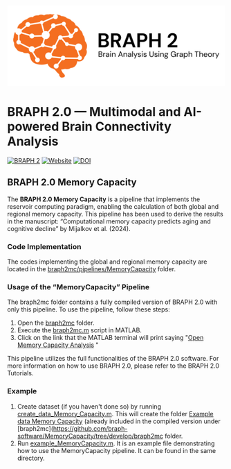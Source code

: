 ![BRAPH 2.0](braph2banner.png)

# BRAPH 2.0 — Multimodal and AI-powered Brain Connectivity Analysis

[![BRAPH 2](https://img.shields.io/twitter/url?label=BRAPH%202&style=social&url=https%3A%2F%2Ftwitter.com%2Fbraph2software)](https://twitter.com/braph2software)
[![Website](https://img.shields.io/website?up_message=braph.org&url=http%3A%2F%2Fbraph.org%2F)](http://braph.org/)
[![DOI](https://img.shields.io/badge/DOI-10.1371%2Fjournal.pone.0178798-blue)](https://doi.org/10.1371/journal.pone.0178798)


## BRAPH 2.0 Memory Capacity
The **BRAPH 2.0 Memory Capacity** is a pipeline that implements the reservoir computing paradigm, enabling the calculation of both global and regional memory capacity. This pipeline has been used to derive the results in the manuscript: “Computational memory capacity predicts aging and cognitive decline” by Mijalkov et al. (2024).

### Code Implementation
The codes implementing the global and regional memory capacity are located in the [braph2mc/pipelines/MemoryCapacity](https://github.com/braph-software/MemoryCapacity/tree/develop/braph2mc/pipelines/MemoryCapacity) folder.


### Usage of the “MemoryCapacity” Pipeline
The braph2mc folder contains a fully compiled version of BRAPH 2.0 with only this pipeline. To use the pipeline, follow these steps:
1.	Open the [braph2mc](https://github.com/braph-software/MemoryCapacity/tree/develop/braph2mc) folder.
3.	Execute the [braph2mc.m](https://github.com/braph-software/MemoryCapacity/blob/develop/braph2mc/braph2mc.m) script in MATLAB.
4.	Click on the link that the MATLAB terminal will print saying "<ins>Open Memory Capacity Analysis</ins> "

This pipeline utilizes the full functionalities of the BRAPH 2.0 software. For more information on how to use BRAPH 2.0, please refer to the BRAPH 2.0 Tutorials.

### Example
1. Create dataset (if you haven't done so) by running [create_data_Memory_Capacity.m](https://github.com/braph-software/MemoryCapacity/blob/develop/braph2mc/pipelines/MemoryCapacity/create_data_Memory_Capacity.m). This will create the folder [Example data Memory Capacity](https://github.com/braph-software/MemoryCapacity/tree/develop/braph2mc/pipelines/MemoryCapacity/Example%20data%20Memory%20Capacity) (already included in the compiled version under [braph2mc](https://github.com/braph-software/MemoryCapacity/tree/develop/braph2mc folder.
2. Run [example_MemoryCapacity.m](https://github.com/braph-software/MemoryCapacity/blob/develop/example_MemoryCapacity.m). It is an example file demonstrating how to use the MemoryCapacity pipeline. It can be found in the same directory.
